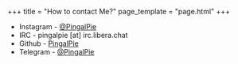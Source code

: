+++
title = "How to contact Me?"
page_template = "page.html"
+++


- Instagram - [@PingalPie](https://instagram.com/pingalpie)
- IRC - pingalpie [at] irc.libera.chat
- Github - [PingalPie](https://github.com/PingalPie)
- Telegram - [@PingalPie](https://t.me/PingalPie)
